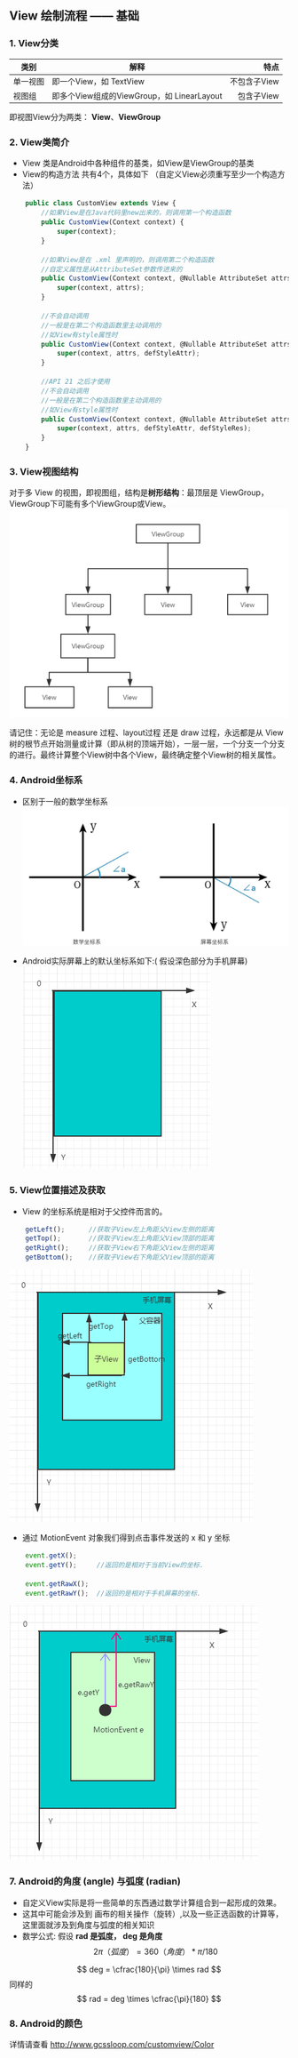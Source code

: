 ## View 绘制流程 —— 基础

### 1. View分类
| 类别 | 解释 | 特点 |
| ---- | ---- | ----: |
| 单一视图  | 即一个View，如 TextView                  |  不包含子View  |
| 视图组    | 即多个View组成的ViewGroup，如 LinearLayout | 包含子View   |
即视图View分为两类： **View**、**ViewGroup**

### 2. View类简介
- View 类是Android中各种组件的基类，如View是ViewGroup的基类
- View的构造方法 共有4个，具体如下 （自定义View必须重写至少一个构造方法）
```js
    public class CustomView extends View {
    	//如果View是在Java代码里new出来的，则调用第一个构造函数
    	public CustomView(Context context) {
    	    super(context);
    	}

    	//如果View是在 .xml 里声明的，则调用第二个构造函数
    	//自定义属性是从AttributeSet参数传进来的
    	public CustomView(Context context, @Nullable AttributeSet attrs) {
    	    super(context, attrs);
    	}
	
    	//不会自动调用
    	//一般是在第二个构造函数里主动调用的
    	//如View有style属性时
    	public CustomView(Context context, @Nullable AttributeSet attrs, int defStyleAttr) {
    	    super(context, attrs, defStyleAttr);
    	}
	
    	//API 21 之后才使用
    	//不会自动调用
    	//一般是在第二个构造函数里主动调用的
    	//如View有style属性时
    	public CustomView(Context context, @Nullable AttributeSet attrs, int defStyleAttr, int defStyleRes) {
        	super(context, attrs, defStyleAttr, defStyleRes);
    	}
    }
```


### 3. View视图结构
对于多 View 的视图，即视图组，结构是**树形结构**：最顶层是 ViewGroup，ViewGroup下可能有多个ViewGroup或View。
![View视图结构](img/View视图结构.png)

请记住：无论是 measure 过程、layout过程 还是 draw 过程，永远都是从 View 树的根节点开始测量或计算（即从树的顶端开始），一层一层，一个分支一个分支的进行。最终计算整个View树中各个View，最终确定整个View树的相关属性。

### 4. Android坐标系
- 区别于一般的数学坐标系
![坐标系](img/坐标系.png)

- Android实际屏幕上的默认坐标系如下:( 假设深色部分为手机屏幕)
![Android坐标系](img/Android坐标系.png)


### 5. View位置描述及获取
- View 的坐标系统是相对于父控件而言的。
```js
	getLeft();      //获取子View左上角距父View左侧的距离
	getTop();       //获取子View左上角距父View顶部的距离
	getRight();     //获取子View右下角距父View左侧的距离
	getBottom();    //获取子View右下角距父View顶部的距离
```
![Android位置描述](img/Android位置描述.png)

- 通过 MotionEvent 对象我们得到点击事件发送的 x 和 y 坐标
```js
	event.getX();
	event.getY();     //返回的是相对于当前View的坐标.

	event.getRawX();
	event.getRawY();  //返回的是相对于手机屏幕的坐标.
```

![MotionEvent坐标描述](img/MotionEvent坐标描述.png)


### 7. Android的角度 (angle) 与弧度 (radian)
- 自定义View实际是将一些简单的东西通过数学计算组合到一起形成的效果。
- 这其中可能会涉及到 画布的相关操作（旋转）,以及一些正选函数的计算等，这里面就涉及到角度与弧度的相关知识
- 数学公式: 假设  **rad 是弧度， deg 是角度**
$$ 2\pi（弧度） = 360（角度）* \pi / 180 $$

$$ deg = \cfrac{180}{\pi} \times rad  $$
同样的
$$ rad = deg \times \cfrac{\pi}{180} $$


### 8. Android的颜色
详情请查看 http://www.gcssloop.com/customview/Color












